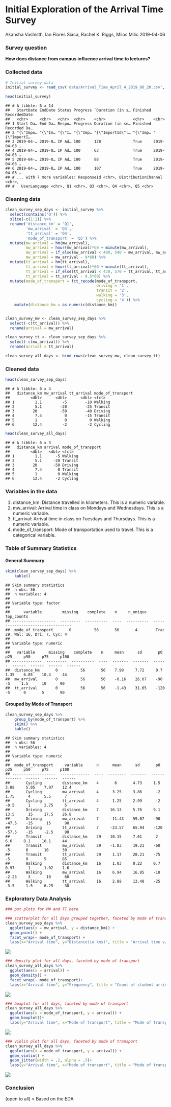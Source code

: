 Initial Exploration of the Arrival Time Survey
================
Akansha Vashisth, Ian Flores Siaca, Rachel K. Riggs, Milos Milic
2019-04-06

### Survey question

**How does distance from campus influence arrival time to lectures?**

### Collected data

``` r
# Initial survey data
initial_survey <- read_csv('data/Arrival_Time_April_4_2019_08_20.csv', col_type = cols())

head(initial_survey)
```

    ## # A tibble: 6 x 14
    ##   StartDate EndDate Status Progress `Duration (in s… Finished RecordedDate
    ##   <chr>     <chr>   <chr>  <chr>    <chr>            <chr>    <chr>       
    ## 1 Start Da… End Da… Respo… Progress Duration (in se… Finished Recorded Da…
    ## 2 "{\"Impo… "{\"Im… "{\"I… "{\"Imp… "{\"ImportId\":… "{\"Imp… "{\"ImportI…
    ## 3 2019-04-… 2019-0… IP Ad… 100      128              True     2019-04-03 …
    ## 4 2019-04-… 2019-0… IP Ad… 100      63               True     2019-04-03 …
    ## 5 2019-04-… 2019-0… IP Ad… 100      88               True     2019-04-03 …
    ## 6 2019-04-… 2019-0… IP Ad… 100      107              True     2019-04-03 …
    ## # ... with 7 more variables: ResponseId <chr>, DistributionChannel <chr>,
    ## #   UserLanguage <chr>, Q1 <chr>, Q3 <chr>, Q4 <chr>, Q5 <chr>

### Cleaning data

``` r
clean_survey_sep_days <- initial_survey %>%
  select(contains('Q')) %>%
  slice(-c(1:2)) %>%
  rename('distance_km' = 'Q1',
         'mw_arrival' = 'Q3',
         'tt_arrival' = 'Q4',
         'mode_of_transport' = 'Q5') %>% 
  mutate(mw_arrival = hm(mw_arrival),
         mw_arrival = hour(mw_arrival)*60 + minute(mw_arrival),
         mw_arrival = if_else(mw_arrival < 400, 540 + mw_arrival, mw_arrival),
         mw_arrival = mw_arrival - 9*60) %>%
  mutate(tt_arrival = hm(tt_arrival),
         tt_arrival = hour(tt_arrival)*60 + minute(tt_arrival),
         tt_arrival = if_else(tt_arrival < 430, 570 + tt_arrival, tt_arrival),
         tt_arrival = tt_arrival - 9.5*60) %>%
  mutate(mode_of_transport = fct_recode(mode_of_transport, 
                                        driving = '1',
                                        transit = '2',
                                        walking = '3',
                                        cycling = '4')) %>%
    mutate(distance_km = as.numeric(distance_km))


clean_survey_mw <- clean_survey_sep_days %>% 
  select(-c(tt_arrival)) %>% 
  rename(arrival = mw_arrival)

clean_survey_tt <- clean_survey_sep_days %>% 
  select(-c(mw_arrival)) %>% 
  rename(arrival = tt_arrival)

clean_survey_all_days <- bind_rows(clean_survey_mw, clean_survey_tt)
```

### Cleaned data

``` r
head(clean_survey_sep_days)
```

    ## # A tibble: 6 x 4
    ##   distance_km mw_arrival tt_arrival mode_of_transport
    ##         <dbl>      <dbl>      <dbl> <fct>            
    ## 1         1.1         -5        -10 Walking          
    ## 2         5.1        -20        -25 Transit          
    ## 3        20          -50        -40 Driving          
    ## 4         7.4          0        -15 Transit          
    ## 5         1            0          0 Walking          
    ## 6        12.4         -2         -2 Cycling

``` r
head(clean_survey_all_days)
```

    ## # A tibble: 6 x 3
    ##   distance_km arrival mode_of_transport
    ##         <dbl>   <dbl> <fct>            
    ## 1         1.1      -5 Walking          
    ## 2         5.1     -20 Transit          
    ## 3        20       -50 Driving          
    ## 4         7.4       0 Transit          
    ## 5         1         0 Walking          
    ## 6        12.4      -2 Cycling

### Variables in the data

1.  distance\_km: Distance travelled in kilometers. This is a numeric
    variable.
2.  mw\_arrival: Arrival time in class on Mondays and Wednesdays. This
    is a numeric variable.
3.  tt\_arrival: Arrival time in class on Tuesdays and Thursdays. This
    is a numeric variable.
4.  mode\_of\_transport: Mode of transportation used to travel. This is
    a categorical variable.

### Table of Summary Statistics

#### General Summary

``` r
skim(clean_survey_sep_days) %>% 
    kable()
```

    ## Skim summary statistics  
    ##  n obs: 56    
    ##  n variables: 4    
    ## 
    ## Variable type: factor
    ## 
    ##      variable         missing    complete    n     n_unique               top_counts            
    ## -------------------  ---------  ----------  ----  ----------  ----------------------------------
    ##  mode_of_transport       0          56       56       4        Tra: 29, Wal: 16, Dri: 7, Cyc: 4 
    ## 
    ## Variable type: numeric
    ## 
    ##   variable      missing    complete    n     mean      sd       p0     p25     p50     p75     p100 
    ## -------------  ---------  ----------  ----  -------  -------  ------  ------  ------  ------  ------
    ##  distance_km       0          56       56    7.99     7.72     0.7     1.35    6.85    10.4     44  
    ##  mw_arrival        0          56       56    -0.16    26.07    -90      -5     1.5      10      90  
    ##  tt_arrival        0          56       56    -1.43    31.65    -120     -5      0       5       90

#### Grouped by Mode of Transport

``` r
clean_survey_sep_days %>%
    group_by(mode_of_transport) %>%
    skim() %>%
    kable()
```

    ## Skim summary statistics  
    ##  n obs: 56    
    ##  n variables: 4    
    ## 
    ## Variable type: numeric
    ## 
    ##  mode_of_transport     variable      n      mean      sd       p0      p25     p50     p75     p100 
    ## -------------------  -------------  ----  --------  -------  ------  -------  ------  ------  ------
    ##       Cycling         distance_km    4       6       4.73     1.5     3.08     5.05    7.97    12.4 
    ##       Cycling         mw_arrival     4      3.25     3.86      -2     1.75      4      5.5      7   
    ##       Cycling         tt_arrival     4      1.25     2.99      -2     -0.5      1      2.75     5   
    ##       Driving         distance_km    7     16.13     5.76     9.1     13.5      15     17.5    26.8 
    ##       Driving         mw_arrival     7     -11.43    59.07    -90     -47.5    -15      15      90  
    ##       Driving         tt_arrival     7     -23.57    65.94    -120    -57.5    -15     -2.5     90  
    ##       Transit         distance_km    29    10.15     7.61      2       6.6     8.1     10.1     44  
    ##       Transit         mw_arrival     29    -1.83     19.21    -60      -5       0       10      30  
    ##       Transit         tt_arrival     29     1.17     28.21    -75      -5       0       5       85  
    ##       Walking         distance_km    16     1.03     0.22     0.7     0.97      1      1.02    1.6  
    ##       Walking         mw_arrival     16     6.94     16.85    -10     -2.25     3       10      60  
    ##       Walking         tt_arrival     16     2.88     13.48    -25     -3.5     1.5     6.25     30

### Exploratory Data Analysis

``` r
### put plots for MW and TT here
```

``` r
### scatterplot for all days grouped together, faceted by mode of transport
clean_survey_sep_days %>% 
  ggplot(aes(x = mw_arrival, y = distance_km)) +
  geom_point() +
  facet_wrap(~ mode_of_transport) +
  labs(x="Arrival time", y="Distance(in kms)", title = "Arrival time v/s distance")
```

![](milestone2_files/figure-gfm/unnamed-chunk-9-1.png)<!-- -->

``` r
### density plot for all days, faceted by mode of transport
clean_survey_all_days %>% 
  ggplot(aes(x = arrival)) +
  geom_density() + 
  facet_wrap(~ mode_of_transport)+
  labs(x="Arrival time", y="Frequency", title = "Count of student arrival time")
```

![](milestone2_files/figure-gfm/unnamed-chunk-10-1.png)<!-- -->

``` r
### boxplot for all days, faceted by mode of transport
clean_survey_all_days %>% 
  ggplot(aes(x = mode_of_transport, y = arrival)) +
  geom_boxplot()+
  labs(y="Arrival time", x="Mode of transport", title = "Mode of transport v/s arrival time")
```

![](milestone2_files/figure-gfm/unnamed-chunk-11-1.png)<!-- -->

``` r
### violin plot for all days, faceted by mode of transport
clean_survey_all_days %>% 
  ggplot(aes(x = mode_of_transport, y = arrival)) +
  geom_violin() +
  geom_jitter(width = .2, alpha = .3)+
  labs(y="Arrival time", x="Mode of transport", title = "Mode of transport v/s arrival time")
```

![](milestone2_files/figure-gfm/unnamed-chunk-12-1.png)<!-- -->

### Conclusion

(open to all) \> Based on the EDA
